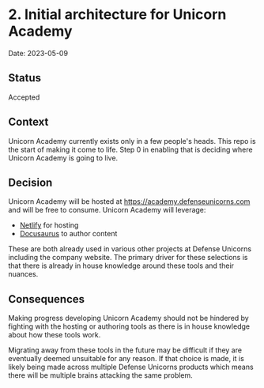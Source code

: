 # 2. Initial architecture for Unicorn Academy

Date: 2023-05-09

## Status

Accepted

## Context

Unicorn Academy currently exists only in a few people's heads.  This repo is the start of making it come to life.  Step 0 in enabling that is deciding where Unicorn Academy is going to live.

## Decision

Unicorn Academy will be hosted at https://academy.defenseunicorns.com and will be free to consume.  Unicorn Academy will leverage:

- [Netlify](https://www.netlify.com/) for hosting
- [Docusaurus](https://docusaurus.io/) to author content 

These are both already used in various other projects at Defense Unicorns including the company website.  The primary driver for these selections is that there is already in house knowledge around these tools and their nuances.  

## Consequences 

Making progress developing Unicorn Academy should not be hindered by fighting with the hosting or authoring tools as there is in house knowledge about how these tools work.

Migrating away from these tools in the future may be difficult if they are eventually deemed unsuitable for any reason.  If that choice is made, it is likely being made across multiple Defense Unicorns products which means there will be multiple brains attacking the same problem. 
